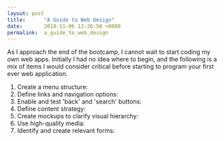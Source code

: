 ```yaml
---
layout: post
title:      "A Guide to Web Design"
date:       2018-11-06 13:26:58 +0000
permalink:  a_guide_to_web_design
---
```



As I approach the end of the bootcamp, I cannot wait to start coding my own web apps. Initially I had no idea where to begin, and the following is a mix of items I would consider critical before starting to program your first ever web application. 

1. Create a menu structure: 
2. Define links and navigation options: 
3. Enable and test 'back' and 'search' buttons:
4. Define content strategy:
5. Create mockups to clarify visual hierarchy: 
6. Use high-quality media:
7. Identify and create relevant forms: 

